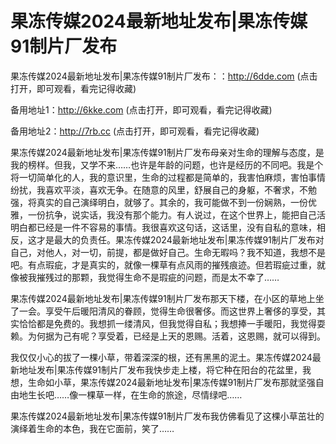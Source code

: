 # 果冻传媒2024最新地址发布|果冻传媒91制片厂发布


果冻传媒2024最新地址发布|果冻传媒91制片厂发布：：http://6dde.com (点击打开，即可观看，看完记得收藏)

备用地址1：http://6kke.com (点击打开，即可观看，看完记得收藏)

备用地址2：http://7rb.cc (点击打开，即可观看，看完记得收藏)



果冻传媒2024最新地址发布|果冻传媒91制片厂发布母亲对生命的理解与态度，是我的榜样。但我，又学不来……也许是年龄的问题，也许是经历的不同吧。我是个将一切简单化的人，我的意识里，生命的过程都是简单的，我害怕麻烦，害怕事情纷扰，我喜欢平淡，喜欢无争。在随意的风里，舒展自己的身躯，不奢求，不勉强，将真实的自己演绎明白，就够了。其余的，我可能做不到一份娴熟，一份优雅，一份抗争，说实话，我没有那个能力。有人说过，在这个世界上，能把自己活明白都已经是一件不容易的事情。我很喜欢这句话，这话里，没有自私的意味，相反，这才是最大的负责任。果冻传媒2024最新地址发布|果冻传媒91制片厂发布对自己，对他人，对一切，前提，都是做好自己。生命无暇吗？我不知道，我想不是吧。有点瑕疵，才是真实的，就像一棵草有点风雨的摧残痕迹。但若瑕疵过重，就像被我摧残过的那颗，我觉得生命不是瑕疵的问题，而是太不幸了……

果冻传媒2024最新地址发布|果冻传媒91制片厂发布那天下楼，在小区的草地上坐了一会。享受午后暖阳清风的眷顾，觉得生命很奢侈。而这世界上奢侈的享受，其实恰恰都是免费的。我想抓一缕清风，但我觉得自私；我想捧一手暖阳，我觉得耍赖。为何据为己有呢？享受着，已经是上天的恩赐。活着，这恩赐，就可以得到。

我仅仅小心的拔了一棵小草，带着深深的根，还有黑黑的泥土。果冻传媒2024最新地址发布|果冻传媒91制片厂发布我快步走上楼，将它种在阳台的花盆里，我想，生命如小草，果冻传媒2024最新地址发布|果冻传媒91制片厂发布那就坚强自由地生长吧……像一棵草一样，在生命的旅途，尽情绿吧……

果冻传媒2024最新地址发布|果冻传媒91制片厂发布我仿佛看见了这棵小草茁壮的演绎着生命的本色，我在它面前，笑了……
